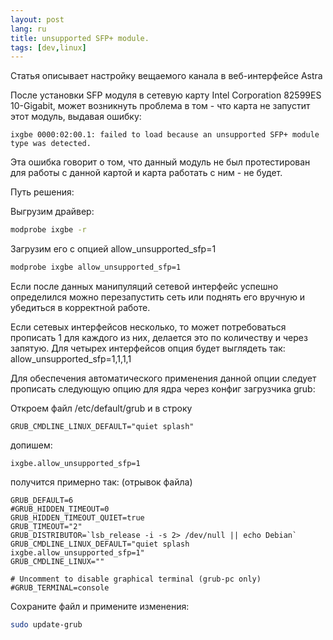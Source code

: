 ```yaml
---
layout: post
lang: ru
title: unsupported SFP+ module. 
tags: [dev,linux]
---
```

Статья описывает настройку вещаемого канала в веб-интерфейсе Astra
<!-- more -->

После установки SFP модуля в сетевую карту  Intel Corporation 82599ES 10-Gigabit, может возникнуть проблема в том - что карта не запустит этот модуль, выдавая ошибку:

```
ixgbe 0000:02:00.1: failed to load because an unsupported SFP+ module type was detected.
```
Эта ошибка говорит о том, что данный модуль не был протестирован для работы с данной картой и карта работать с ним - не будет.  

Путь решения:

Выгрузим драйвер:

``` sh
modprobe ixgbe -r
```

Загрузим его с опцией allow_unsupported_sfp=1  

``` sh
modprobe ixgbe allow_unsupported_sfp=1
```

Если после данных манипуляций сетевой интерфейс успешно определился можно перезапустить сеть или поднять его вручную и убедиться в корректной работе.  

Если сетевых интерфейсов несколько, то может потребоваться прописать 1 для каждого из них, делается это по количеству и через запятую. Для четырех интерфейсов опция будет выглядеть так: allow_unsupported_sfp=1,1,1,1  

Для обеспечения автоматического применения данной опции следует прописать следующую опцию для ядра через конфиг загрузчика grub:

Откроем файл /etc/default/grub
 и в строку 

```
GRUB_CMDLINE_LINUX_DEFAULT="quiet splash"
```
допишем:
``` 
ixgbe.allow_unsupported_sfp=1
```

получится примерно так: (отрывок файла)

```
GRUB_DEFAULT=6
#GRUB_HIDDEN_TIMEOUT=0
GRUB_HIDDEN_TIMEOUT_QUIET=true
GRUB_TIMEOUT="2"
GRUB_DISTRIBUTOR=`lsb_release -i -s 2> /dev/null || echo Debian`
GRUB_CMDLINE_LINUX_DEFAULT="quiet splash ixgbe.allow_unsupported_sfp=1"
GRUB_CMDLINE_LINUX=""
 
# Uncomment to disable graphical terminal (grub-pc only)
#GRUB_TERMINAL=console
```

Сохраните файл и примените изменения:

``` sh
sudo update-grub
```

